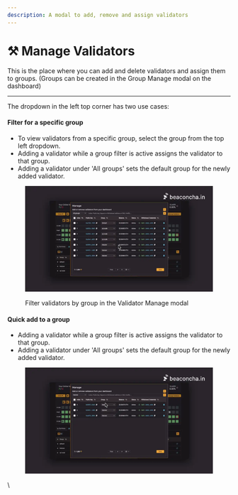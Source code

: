 ```yaml
---
description: A modal to add, remove and assign validators
---
```


# ⚒️ Manage Validators

This is the place where you can add and delete validators and assign them to groups. (Groups can be created in the Group Manage modal on the dashboard)



***

The dropdown in the left top corner has two use cases:

#### Filter for a specific group

* To view validators from a specific group, select the group from the top left dropdown.
* Adding a validator while a group filter is active assigns the validator to that group.
* Adding a validator under 'All groups' sets the default group for the newly added validator.

<figure><img src="../.gitbook/assets/valimgmFilter (3).webp" alt=""><figcaption><p>Filter validators by group in the Validator Manage modal</p></figcaption></figure>

#### Quick add to a group

* Adding a validator while a group filter is active assigns the validator to that group.
* Adding a validator under 'All groups' sets the default group for the newly added validator.

<figure><img src="../.gitbook/assets/valiquickaddgroup (1).webp" alt=""><figcaption></figcaption></figure>

\
